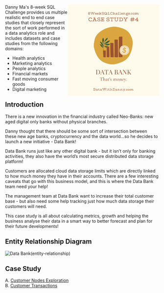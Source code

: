 <a href="https://8weeksqlchallenge.com/case-study-4/"> <img align="right" width="300" height="300" src="https://github.com/ChrisF03/Danny-Ma-SQL-Case-Studies-/blob/main/Solutions/Case%20Study%20%234%20-%20Data%20Bank/4.png"></a>

Danny Ma's 8-week SQL Challenge provides us multiple realistic end to end case studies that closely represent the sort of work performed in a data analytics role and includes datasets and case studies from the following domains:

* Health analytics
* Marketing analytics
* People analytics
* Financial markets
* Fast moving consumer goods
* Digital marketing

## Introduction
There is a new innovation in the financial industry called Neo-Banks: new aged digital only banks without physical branches.

Danny thought that there should be some sort of intersection between these new age banks, cryptocurrency and the data world…so he decides to launch a new initiative - Data Bank!

Data Bank runs just like any other digital bank - but it isn’t only for banking activities, they also have the world’s most secure distributed data storage platform!

Customers are allocated cloud data storage limits which are directly linked to how much money they have in their accounts. There are a few interesting caveats that go with this business model, and this is where the Data Bank team need your help!

The management team at Data Bank want to increase their total customer base - but also need some help tracking just how much data storage their customers will need.

This case study is all about calculating metrics, growth and helping the business analyse their data in a smart way to better forecast and plan for their future developments!

## Entity Relationship Diagram
![Data Bank(entity-relationship)](https://github.com/ChrisF03/Danny-Ma-SQL-Case-Studies-/assets/103148784/cd011a50-4e00-45d7-b468-7bb3c0300a47)

## Case Study
A. [Customer Nodes Exploration](https://github.com/ChrisF03/Danny-Ma-SQL-Case-Studies-/blob/main/Solutions/Case%20Study%20%234%20-%20Data%20Bank/solutions/(A)Customer_Nodes_Exploration.md) <br>
B. [Customer Transactions](https://github.com/ChrisF03/Danny-Ma-SQL-Case-Studies-/blob/main/Solutions/Case%20Study%20%234%20-%20Data%20Bank/solutions/(B)Customer_Transactions.md) <br>
<!-- C. Data Allocation Challenge <br>
D. Extra Challenge <br>
Extension Request <br> -->

